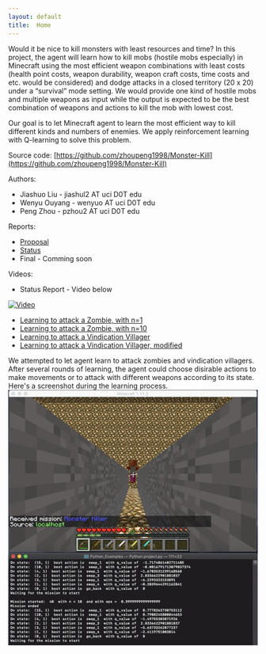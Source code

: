 ```yaml
---
layout: default
title:  Home
---
```


Would it be nice to kill monsters with least resources and time? In this project, the agent will learn how to kill mobs (hostile mobs especially) in Minecraft using the most efficient weapon combinations with least costs (health point costs, weapon durability, weapon craft costs,  time costs and etc. would be considered) and dodge attacks in a closed territory (20 x 20) under a “survival” mode setting. We would provide one kind of hostile mobs and multiple weapons as input while the output is expected to be the best combination of weapons and actions to kill the mob with lowest cost.

Our goal is to let Minecraft agent to learn the most efficient way to kill different kinds and numbers of enemies. We apply reinforcement learning with Q-learning to solve this problem.

Source code: [https://github.com/zhoupeng1998/Monster-Kill](https://github.com/zhoupeng1998/Monster-Kill)

Authors:
- Jiashuo Liu - jiashul2 AT uci D0T edu
- Wenyu Ouyang - wenyuo AT uci D0T edu
- Peng Zhou - pzhou2 AT uci D0T edu

Reports:

- [Proposal](proposal.html)
- [Status](status.html)
- Final - Comming soon

Videos:

- Status Report - Video below

[![Video](https://i9.ytimg.com/vi/CpJ8CY-qIeU/mq2.jpg?sqp=CMCRpOcF&rs=AOn4CLADLw5eVkYs1x7LANwizMZJJ72w1Q)](https://youtu.be/CpJ8CY-qIeU)
- [Learning to attack a Zombie, with n=1](https://youtu.be/WYGCHZLbv-M)
- [Learning to attack a Zombie, with n=10](https://youtu.be/q7DSRw9kz3Y)
- [Learning to attack a Vindication Villager](https://youtu.be/rSCD-aySpaU)
- [Learning to attack a Vindication Villager, modified](https://youtu.be/yOX0X00f9cw)

We attempted to let agent learn to attack zombies and vindication villagers. After several rounds of learning, the agent could choose disirable actions to make movements or to attack with different weapons according to its state. Here's a screenshot during the learning process. 
![Picture](https://raw.githubusercontent.com/zhoupeng1998/Monster-Kill-Resource/master/img/figure7.png)
    

